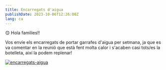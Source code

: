 ```yaml
---
title: Encarregats d'aigua
publishDate: 2023-10-06T12:26:00Z
lang: ca
---
```


😊 Hola families!!

Vos envíe els encarregats de portar garrafes d'aigua per setmana, ja que es va comentar en la reunió que està fent molta calor i s'acaben casi tots/es la botelleta, així la podem replenar!

[![encarregats-aigua](/images/encarregats-aigua.jpeg)](/images/encarregats-aigua.jpeg)

